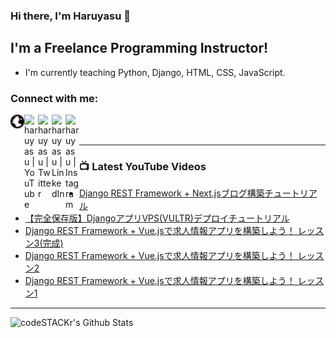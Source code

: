 ### Hi there, I'm Haruyasu 👋

## I'm a Freelance Programming Instructor!
- I'm currently teaching Python, Django, HTML, CSS, JavaScript.

### Connect with me:

[<img align="left" alt="harusoft.net" width="22px" src="https://raw.githubusercontent.com/iconic/open-iconic/master/svg/globe.svg" />][website]
[<img align="left" alt="haruyasu | YouTube" width="22px" src="https://cdn.jsdelivr.net/npm/simple-icons@v3/icons/youtube.svg" />][youtube]
[<img align="left" alt="haruyasu | Twitter" width="22px" src="https://cdn.jsdelivr.net/npm/simple-icons@v3/icons/twitter.svg" />][twitter]
[<img align="left" alt="haruyasu | LinkedIn" width="22px" src="https://cdn.jsdelivr.net/npm/simple-icons@v3/icons/linkedin.svg" />][linkedin]
[<img align="left" alt="haruyasu | Instagram" width="22px" src="https://cdn.jsdelivr.net/npm/simple-icons@v3/icons/instagram.svg" />][instagram]

<br />
<br />

---

### 📺 Latest YouTube Videos
<!-- YOUTUBE:START -->
- [Django REST Framework + Next.jsブログ構築チュートリアル](https://www.youtube.com/watch?v=4ZVmEFcOt0Y)
- [【完全保存版】DjangoアプリVPS(VULTR)デプロイチュートリアル](https://www.youtube.com/watch?v=2Cfabk5Wu8w)
- [Django REST Framework + Vue.jsで求人情報アプリを構築しよう！ レッスン3(完成)](https://www.youtube.com/watch?v=DWoPg2IDVCI)
- [Django REST Framework + Vue.jsで求人情報アプリを構築しよう！ レッスン2](https://www.youtube.com/watch?v=nKuUhMxsRfo)
- [Django REST Framework + Vue.jsで求人情報アプリを構築しよう！ レッスン1](https://www.youtube.com/watch?v=wH4oLSrYdUI)
<!-- YOUTUBE:END -->

---

<img align="left" alt="codeSTACKr's Github Stats" src="https://github-readme-stats.vercel.app/api?username=haruyasu&show_icons=true&hide_border=true" />

[website]: https://harusoft.net/
[twitter]: https://twitter.com/hathle
[youtube]: https://www.youtube.com/channel/UCjpXqPZM1UPJoiyNVUTixqQ/
[instagram]: https://www.instagram.com/hathle/
[linkedin]: https://www.linkedin.com/in/haruyasu/
